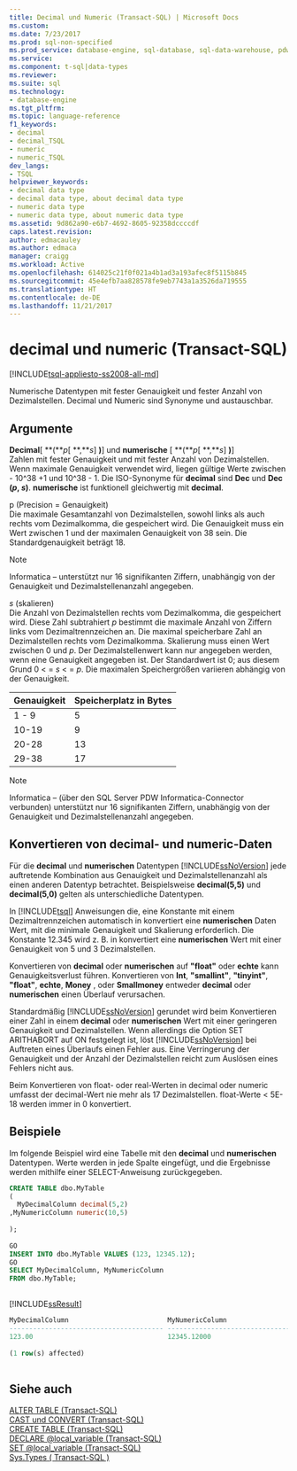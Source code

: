 ```yaml
---
title: Decimal und Numeric (Transact-SQL) | Microsoft Docs
ms.custom: 
ms.date: 7/23/2017
ms.prod: sql-non-specified
ms.prod_service: database-engine, sql-database, sql-data-warehouse, pdw
ms.service: 
ms.component: t-sql|data-types
ms.reviewer: 
ms.suite: sql
ms.technology:
- database-engine
ms.tgt_pltfrm: 
ms.topic: language-reference
f1_keywords:
- decimal
- decimal_TSQL
- numeric
- numeric_TSQL
dev_langs:
- TSQL
helpviewer_keywords:
- decimal data type
- decimal data type, about decimal data type
- numeric data type
- numeric data type, about numeric data type
ms.assetid: 9d862a90-e6b7-4692-8605-92358dccccdf
caps.latest.revision: 
author: edmacauley
ms.author: edmaca
manager: craigg
ms.workload: Active
ms.openlocfilehash: 614025c21f0f021a4b1ad3a193afec8f5115b845
ms.sourcegitcommit: 45e4efb7aa828578fe9eb7743a1a3526da719555
ms.translationtype: HT
ms.contentlocale: de-DE
ms.lasthandoff: 11/21/2017
---
```

# <a name="decimal-and-numeric-transact-sql"></a>decimal und numeric (Transact-SQL)
[!INCLUDE[tsql-appliesto-ss2008-all-md](../../includes/tsql-appliesto-ss2008-all-md.md)]

Numerische Datentypen mit fester Genauigkeit und fester Anzahl von Dezimalstellen. Decimal und Numeric sind Synonyme und austauschbar.
  
## <a name="arguments"></a>Argumente  
**Decimal**[ **(***p*[ **,***s*] **)**] und **numerische** [ **(***p*[ **,***s*] **)**]  
Zahlen mit fester Genauigkeit und mit fester Anzahl von Dezimalstellen. Wenn maximale Genauigkeit verwendet wird, liegen gültige Werte zwischen - 10^38 +1 und 10^38 - 1. Die ISO-Synonyme für **decimal** sind **Dec** und **Dec (***p*, *s***)**. **numerische** ist funktionell gleichwertig mit **decimal**.
  
p (Precision = Genauigkeit)  
Die maximale Gesamtanzahl von Dezimalstellen, sowohl links als auch rechts vom Dezimalkomma, die gespeichert wird. Die Genauigkeit muss ein Wert zwischen 1 und der maximalen Genauigkeit von 38 sein. Die Standardgenauigkeit beträgt 18.
  
> [!NOTE]  
>  Informatica – unterstützt nur 16 signifikanten Ziffern, unabhängig von der Genauigkeit und Dezimalstellenanzahl angegeben.  
  
*s* (skalieren)  
Die Anzahl von Dezimalstellen rechts vom Dezimalkomma, die gespeichert wird. Diese Zahl subtrahiert *p* bestimmt die maximale Anzahl von Ziffern links vom Dezimaltrennzeichen an. Die maximal speicherbare Zahl an Dezimalstellen rechts vom Dezimalkomma. Skalierung muss einen Wert zwischen 0 und *p*. Der Dezimalstellenwert kann nur angegeben werden, wenn eine Genauigkeit angegeben ist. Der Standardwert ist 0; aus diesem Grund 0 < = *s* \< =  *p*. Die maximalen Speichergrößen variieren abhängig von der Genauigkeit.
  
|Genauigkeit|Speicherplatz in Bytes|  
|---|---|
|1 - 9|5|  
|10-19|9|  
|20-28|13|  
|29-38|17|  
  
> [!NOTE]  
>  Informatica – (über den SQL Server PDW Informatica-Connector verbunden) unterstützt nur 16 signifikanten Ziffern, unabhängig von der Genauigkeit und Dezimalstellenanzahl angegeben.  
  
## <a name="converting-decimal-and-numeric-data"></a>Konvertieren von decimal- und numeric-Daten
Für die **decimal** und **numerischen** Datentypen [!INCLUDE[ssNoVersion](../../includes/ssnoversion-md.md)] jede auftretende Kombination aus Genauigkeit und Dezimalstellenanzahl als einen anderen Datentyp betrachtet. Beispielsweise **decimal(5,5)** und **decimal(5,0)** gelten als unterschiedliche Datentypen.
  
In [!INCLUDE[tsql](../../includes/tsql-md.md)] Anweisungen die, eine Konstante mit einem Dezimaltrennzeichen automatisch in konvertiert eine **numerischen** Daten Wert, mit die minimale Genauigkeit und Skalierung erforderlich. Die Konstante 12.345 wird z. B. in konvertiert eine **numerischen** Wert mit einer Genauigkeit von 5 und 3 Dezimalstellen.
  
Konvertieren von **decimal** oder **numerischen** auf **"float"** oder **echte** kann Genauigkeitsverlust führen. Konvertieren von **Int**, **"smallint"**, **"tinyint"**, **"float"**, **echte**, **Money** , oder **Smallmoney** entweder **decimal** oder **numerischen** einen Überlauf verursachen.
  
Standardmäßig [!INCLUDE[ssNoVersion](../../includes/ssnoversion-md.md)] gerundet wird beim Konvertieren einer Zahl in einem **decimal** oder **numerischen** Wert mit einer geringeren Genauigkeit und Dezimalstellen. Wenn allerdings die Option SET ARITHABORT auf ON festgelegt ist, löst [!INCLUDE[ssNoVersion](../../includes/ssnoversion-md.md)] bei Auftreten eines Überlaufs einen Fehler aus. Eine Verringerung der Genauigkeit und der Anzahl der Dezimalstellen reicht zum Auslösen eines Fehlers nicht aus.
  
Beim Konvertieren von float- oder real-Werten in decimal oder numeric umfasst der decimal-Wert nie mehr als 17 Dezimalstellen. float-Werte < 5E-18 werden immer in 0 konvertiert.
  
## <a name="examples"></a>Beispiele  
Im folgende Beispiel wird eine Tabelle mit den **decimal** und **numerischen** Datentypen.  Werte werden in jede Spalte eingefügt, und die Ergebnisse werden mithilfe einer SELECT-Anweisung zurückgegeben.
  
```sql
CREATE TABLE dbo.MyTable  
(  
  MyDecimalColumn decimal(5,2)  
,MyNumericColumn numeric(10,5)
  
);  
  
GO  
INSERT INTO dbo.MyTable VALUES (123, 12345.12);  
GO  
SELECT MyDecimalColumn, MyNumericColumn  
FROM dbo.MyTable;  
  
```  
  
[!INCLUDE[ssResult](../../includes/ssresult-md.md)]
  
```sql
MyDecimalColumn                         MyNumericColumn  
--------------------------------------- ---------------------------------------  
123.00                                  12345.12000  
  
(1 row(s) affected)  
  
```  
  
## <a name="see-also"></a>Siehe auch
[ALTER TABLE &#40;Transact-SQL&#41;](../../t-sql/statements/alter-table-transact-sql.md)  
[CAST und CONVERT &#40;Transact-SQL&#41;](../../t-sql/functions/cast-and-convert-transact-sql.md)  
[CREATE TABLE &#40;Transact-SQL&#41;](../../t-sql/statements/create-table-transact-sql.md)  
[DECLARE @local_variable &#40;Transact-SQL&#41;](../../t-sql/language-elements/declare-local-variable-transact-sql.md)  
[SET @local_variable &#40;Transact-SQL&#41;](../../t-sql/language-elements/set-local-variable-transact-sql.md)  
[Sys.Types &#40; Transact-SQL &#41;](../../relational-databases/system-catalog-views/sys-types-transact-sql.md)
  
  

